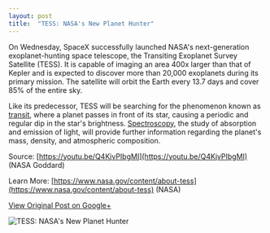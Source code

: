 ```yaml
---
layout: post
title:  "TESS: NASA's New Planet Hunter"
---
```


On Wednesday, SpaceX successfully launched NASA's next-generation exoplanet-hunting space telescope, the Transiting Exoplanet Survey Satellite (TESS). It is capable of imaging an area 400x larger than that of Kepler and is expected to discover more than 20,000 exoplanets during its primary mission. The satellite will orbit the Earth every 13.7 days and cover 85% of the entire sky.

Like its predecessor, TESS will be searching for the phenomenon known as [transit](https://en.wikipedia.org/wiki/Transit_(astronomy)), where a planet passes in front of its star, causing a periodic and regular dip in the star's brightness. [Spectroscopy](https://en.wikipedia.org/wiki/Spectroscopy), the study of absorption and emission of light, will provide further information regarding the planet's mass, density, and atmospheric composition.

Source: [https://youtu.be/Q4KjvPIbgMI](https://youtu.be/Q4KjvPIbgMI) (NASA Goddard)

Learn More: [https://www.nasa.gov/content/about-tess](https://www.nasa.gov/content/about-tess) (NASA)

[View Original Post on Google+](https://plus.google.com/+ColinSullender/posts/Zsptc7PkFqn)

![TESS: NASA's New Planet Hunter](/assets/img/2018-04-21-TESS.gif)
